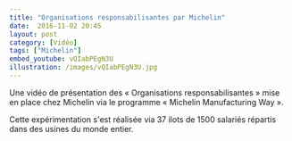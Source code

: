 ```yaml
---
title: "Organisations responsabilisantes par Michelin"
date:  2016-11-02 20:45
layout: post
category: [Vidéo]
tags: ["Michelin"]
embed_youtube: vQIabPEgN3U
illustration: /images/vQIabPEgN3U.jpg
---
```


Une vidéo de présentation des « Organisations responsabilisantes » mise en place chez Michelin via le programme «  Michelin Manufacturing Way ».

Cette expérimentation s'est réalisée via 37 ilots de 1500 salariés répartis dans des usines du monde entier.
